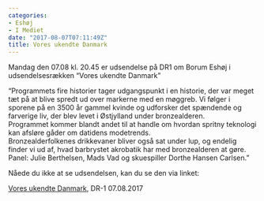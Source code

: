 ```yaml
---
categories:
- Eshøj
- I Mediet
date: "2017-08-07T07:11:49Z"
title: Vores ukendte Danmark
---
```


Mandag den 07.08 kl. 20.45 er udsendelse på DR1 om Borum Eshøj i udsendelsesrækken “Vores ukendte Danmark”

“Programmets fire historier tager udgangspunkt i en historie, der var meget tæt på at blive spredt ud over markerne med en møggreb. Vi følger i sporene på en 3500 år gammel kvinde og udforsker det spændende og farverige liv, der blev levet i Østjylland under bronzealderen.  
Programmet kommer blandt andet til at handle om hvordan spritny teknologi kan afsløre gåder om datidens modetrends.  
Bronzealderfolkenes drikkevaner bliver også sat under lup, og endelig finder vi ud af, hvad barbrystet akrobatik har med bronzealderen at gøre.  
Panel: Julie Berthelsen, Mads Vad og skuespiller Dorthe Hansen Carlsen.”

Nåede du ikke at se udsendelsen, kan du se den via linket:

[Vores ukendte Danmark](https://www.dr.dk/tv/se/vores-ukendte-danmark/-/vores-ukendte-danmark-7-7), DR-1 07.08.2017